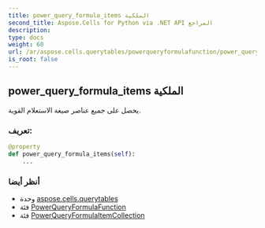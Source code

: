 ```yaml
---
title: power_query_formula_items الملكية
second_title: Aspose.Cells for Python via .NET API المراجع
description:
type: docs
weight: 60
url: /ar/aspose.cells.querytables/powerqueryformulafunction/power_query_formula_items/
is_root: false
---
```

##  power_query_formula_items الملكية

يحصل على جميع عناصر صيغة الاستعلام القوية.
###  تعريف:
```python
@property
def power_query_formula_items(self):
    ...
```

###  أنظر أيضا
* وحدة [aspose.cells.querytables](../../)
* فئة [PowerQueryFormulaFunction](/cells/python-net/ar/aspose.cells.querytables/powerqueryformulafunction)
* فئة [PowerQueryFormulaItemCollection](/cells/python-net/ar/aspose.cells.querytables/powerqueryformulaitemcollection)
